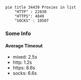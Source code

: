 
```mermaid
pie title 34439 Proxies in list
    "HTTP" : 22830
    "HTTPS": 4849
    "SOCKS" : 10507
```

### Some Info
#### Average Timeout

- mixed: 2.5s
- http: 1.2s
- https: 8.6s
- socks: 6.6s